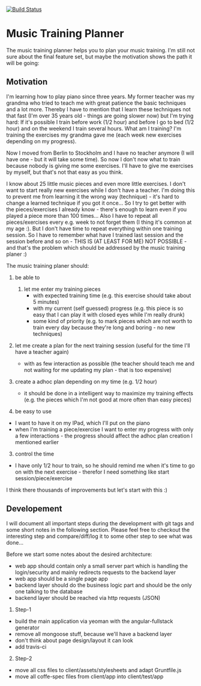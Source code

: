 [![Build Status](https://travis-ci.org/FlorianGrundig/mtp.svg?branch=master)](https://travis-ci.org/FlorianGrundig/mtp)

Music Training Planner
===

The music training planner helps you to plan your music training.
I'm still not sure about the final feature set, but maybe the motivation shows the path it will be going:  

Motivation
---

I'm learning how to play piano since three years. My former teacher was my grandma who tried to teach me with great 
patience the basic techniques and a lot more. Thereby I have to mention that I learn these techniques not that fast (I'm over 35 years old - 
things are going slower now) but I'm trying hard: If it's possible I train before work (1/2 hour) and before I go to bed (1/2 hour) and on the weekend
I train several hours. What am I training? I'm training the exercises my grandma gave me (each week new exercises depending on my progress).  
  
Now I moved from Berlin to Stockholm and I have no teacher anymore (I will have one - but it will take some time).
So now I don't now what to train because nobody is giving me some exercises. I'll have to give me exercises by myself, 
but that's not that easy as you think.

I know about 25 little music pieces and even more little exercises. I don't want to start really new exercises while 
I don't have a teacher. I'm doing this to prevent me from learning it the wrong way (technique) - 
it's hard to change a learned technique if you got it once...
So I try to get better with the pieces/exercises I already know - there's enough to learn even if you played a piece more than 100 times...
Also I have to repeat all pieces/exercises every e.g. week to not forget them (I thing it's common at my age :).
But I don't have time to repeat everything within one training session. So I have to remember what have I trained last session and the session before and so on - THIS IS (AT LEAST FOR ME) NOT POSSIBLE - 
and that's the problem which should be addressed by the music training planer :)

The music training planer should:

1. be able to 
   1. let me enter my training pieces 
      * with expected training time (e.g. this exercise should take about 5 minutes)
      * with my current (self guessed) progress (e.g. this piece is so easy that I can play it with closed eyes while I'm really drunk)
      * some kind of priority (e.g. to mark pieces which are not worth to train every day because they're long and boring - no new techniques)
      
  2. let me create a plan for the next training session (useful for the time I'll have a teacher again)
      * with as few interaction as possible (the teacher should teach me and not waiting for me updating my plan - that is too expensive)
      
  3. create a adhoc plan depending on my time (e.g. 1/2 hour)
      * it should be done in a intelligent way to maximize my training effects (e.g. the pieces which I'm not good at more often than easy pieces)
      
2. be easy to use
  * I want to have it on my IPad, which I'll put on the piano
  * when I'm training a piece/exercise I want to enter my progress with only a few interactions - the progress should affect the adhoc plan creation I mentioned earlier
  
3. control the time
  * I have only 1/2 hour to train, so he should remind me when it's time to go on with the next exercise - therefor I need something like start session/piece/exercise

I think there thousands of improvements but let's start with this :)

Developement
---

I will document all important steps during the development with git tags and some short notes in the following section.
Please feel free to checkout the interesting step and compare/diff/log it to some other step to see what was done...

Before we start some notes about the desired architecture:
* web app should contain only a small server part which is handling the login/security and mainly redirects requests to the backend layer
* web app should be a single page app
* backend layer should do the business logic part and should be the only one talking to the database
* backend layer should be reached via http requests (JSON)

1. Step-1
  * build the main application via yeoman with the angular-fullstack generator
  * remove all mongoose stuff, because we'll have a backend layer
  * don't think about page design/layout it can look 
  * add travis-ci
  
2. Step-2
  * move all css files to client/assets/stylesheets and adapt Gruntfile.js
  * move all coffe-spec files from client/app into client/test/app
 
 

